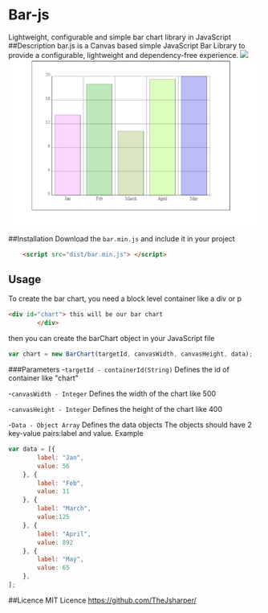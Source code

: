 # Bar-js
Lightweight, configurable and simple bar chart library in JavaScript
##Description
bar.js is a Canvas based simple JavaScript Bar Library to provide a configurable, lightweight and dependency-free experience.
![](https://img.shields.io/npm/dt/:packageName.svg)
![](https://github.com/TheJsharper/bar-js/blob/master/bar.PNG)

##Installation
Download the `bar.min.js` and include it in your project
```html
	<script src="dist/bar.min.js"> </script>
``` 
## Usage
To create the bar chart, you need a block level container like a div or p
```html
<div id="chart"> this will be our bar chart
		</div>
```
then you can create the barChart object in your JavaScript file

```js
var chart = new BarChart(targetId, canvasWidth, canvasHeight, data);
```
###Parameters
-`targetId - containerId(String)`
Defines the id of container like "chart"

-`canvasWidth - Integer`
Defines the width of the chart like 500

-`canvasHeight - Integer`
Defines the height of the chart like 400

-`Data - Object Array`
Defines the data objects The objects should have 2 key-value pairs:label and value. Example

```js
var data = [{
		label: "Jan",
		value: 56
	}, {
		label: "Feb",
		value: 11
	}, {
		label: "March",
		value:125
	}, {
		label: "April",
		value: 892
	}, {
		label: "May",
		value: 65
	},
];
```

##Licence
MIT Licence
https://github.com/TheJsharper/